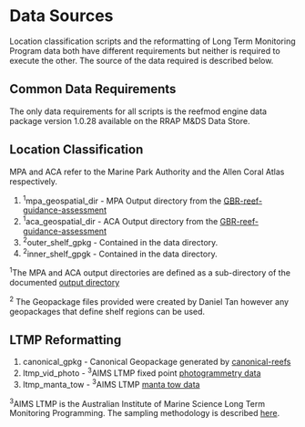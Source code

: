 # Data Sources

Location classification scripts and the reformatting of Long Term Monitoring Program data
both have different requirements but neither is required to execute the other. The source of
the data required is described below.

## Common Data Requirements

The only data requirements for all scripts is the reefmod engine data package version 1.0.28
available on the RRAP M&DS Data Store.

## Location Classification

MPA and ACA refer to the Marine Park Authority and the Allen Coral Atlas respectively.

1. <sup>1</sup>mpa_geospatial_dir - MPA Output directory from the [GBR-reef-guidance-assessment](https://github.com/open-AIMS/GBR-reef-guidance-assessment)
2. <sup>1</sup>aca_geospatial_dir - ACA Output directory from the [GBR-reef-guidance-assessment](https://github.com/open-AIMS/GBR-reef-guidance-assessment)
3. <sup>2</sup>outer_shelf_gpkg   - Contained in the data directory.
4. <sup>2</sup>inner_shelf_gpgk   - Contained in the data directory.

<sup>1</sup>The MPA and ACA output directories are defined as a sub-directory of the documented [output
directory](https://github.com/open-AIMS/GBR-reef-guidance-assessment?tab=readme-ov-file#project-layout)

<sup>2</sup> The Geopackage files provided were created by Daniel Tan however any
geopackages that define shelf regions can be used.
## LTMP Reformatting

1. canonical_gpkg - Canonical Geopackage generated by [canonical-reefs](https://github.com/gbrrestoration/canonical-reefs)
2. ltmp_vid_photo - <sup>3</sup>AIMS LTMP fixed point [photogrammetry data](https://apps.aims.gov.au/metadata/view/5a8a4b00-4ade-11dc-8f56-00008a07204e)
3. ltmp_manta_tow - <sup>3</sup>AIMS LTMP [manta tow data](https://apps.aims.gov.au/metadata/view/5bb9a340-4ade-11dc-8f56-00008a07204e)

<sup>3</sup>AIMS LTMP is the Australian Institute of Marine Science Long Term Monitoring
Programming. The sampling methodology is described [here](https://www.aims.gov.au/research-topics/monitoring-and-discovery/monitoring-great-barrier-reef/reef-monitoring-sampling-methods).
